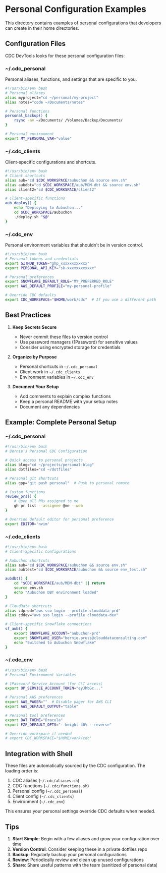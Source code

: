 # Personal Configuration Examples

This directory contains examples of personal configurations that developers can create in their home directories.

## Configuration Files

CDC DevTools looks for these personal configuration files:

### ~/.cdc_personal
Personal aliases, functions, and settings that are specific to you.

```bash
#!/usr/bin/env bash
# Personal aliases
alias myproject="cd ~/personal/my-project"
alias notes="code ~/Documents/notes"

# Personal functions
personal_backup() {
    rsync -av ~/Documents/ /Volumes/Backup/Documents/
}

# Personal environment
export MY_PERSONAL_VAR="value"
```

### ~/.cdc_clients
Client-specific configurations and shortcuts.

```bash
#!/usr/bin/env bash
# Client shortcuts
alias aub="cd $CDC_WORKSPACE/aubuchon && source env.sh"
alias aubdbt="cd $CDC_WORKSPACE/aub/MDM-dbt && source env.sh"
alias client2="cd $CDC_WORKSPACE/client2"

# Client-specific functions
aub_deploy() {
    echo "Deploying to Aubuchon..."
    cd $CDC_WORKSPACE/aubuchon
    ./deploy.sh "$@"
}
```

### ~/.cdc_env
Personal environment variables that shouldn't be in version control.

```bash
#!/usr/bin/env bash
# Personal tokens and credentials
export GITHUB_TOKEN="ghp_xxxxxxxxxxxx"
export PERSONAL_API_KEY="sk-xxxxxxxxxxxx"

# Personal preferences
export SNOWFLAKE_DEFAULT_ROLE="MY_PREFERRED_ROLE"
export AWS_DEFAULT_PROFILE="my-personal-profile"

# Override CDC defaults
export CDC_WORKSPACE="$HOME/work/cdc"  # If you use a different path
```

## Best Practices

1. **Keep Secrets Secure**
   - Never commit these files to version control
   - Use password managers (1Password) for sensitive values
   - Consider using encrypted storage for credentials

2. **Organize by Purpose**
   - Personal shortcuts in `~/.cdc_personal`
   - Client work in `~/.cdc_clients`
   - Environment variables in `~/.cdc_env`

3. **Document Your Setup**
   - Add comments to explain complex functions
   - Keep a personal README with your setup notes
   - Document any dependencies

## Example: Complete Personal Setup

### ~/.cdc_personal
```bash
#!/usr/bin/env bash
# Bernie's Personal CDC Configuration

# Quick access to personal projects
alias blog="cd ~/projects/personal-blog"
alias dotfiles="cd ~/dotfiles"

# Personal git shortcuts
alias gpp="git push personal"  # Push to personal remote

# Custom functions
review_prs() {
    # Open all PRs assigned to me
    gh pr list --assignee @me --web
}

# Override default editor for personal preference
export EDITOR='nvim'
```

### ~/.cdc_clients
```bash
#!/usr/bin/env bash
# Client-Specific Configurations

# Aubuchon shortcuts
alias aub="cd $CDC_WORKSPACE/aubuchon && source env.sh"
alias aubtest="cd $CDC_WORKSPACE/aubuchon && source env_test.sh"

aubdbt() {
    cd "$CDC_WORKSPACE/aub/MDM-dbt" || return
    source env.sh
    echo "Aubuchon DBT environment loaded"
}

# CloudData shortcuts
alias cdprod="aws sso login --profile clouddata-prd"
alias cddev="aws sso login --profile clouddata-dev"

# Client-specific Snowflake connections
sf_aub() {
    export SNOWFLAKE_ACCOUNT="aubuchon-prd"
    export SNOWFLAKE_USER="bernie.pruss@clouddataconsulting.com"
    echo "Switched to Aubuchon Snowflake"
}
```

### ~/.cdc_env
```bash
#!/usr/bin/env bash
# Personal Environment Variables

# 1Password Service Account (for CLI access)
export OP_SERVICE_ACCOUNT_TOKEN="eyJhbGc..."

# Personal AWS preferences
export AWS_PAGER=""  # Disable pager for AWS CLI
export AWS_DEFAULT_OUTPUT="table"

# Personal tool preferences
export BAT_THEME="Dracula"
export FZF_DEFAULT_OPTS="--height 40% --reverse"

# Override workspace if needed
# export CDC_WORKSPACE="$HOME/work/cdc"
```

## Integration with Shell

These files are automatically sourced by the CDC configuration. The loading order is:

1. CDC aliases (`~/.cdc/aliases.sh`)
2. CDC functions (`~/.cdc/functions.sh`)
3. Personal config (`~/.cdc_personal`)
4. Client config (`~/.cdc_clients`)
5. Environment (`~/.cdc_env`)

This ensures your personal settings override CDC defaults when needed.

## Tips

1. **Start Simple**: Begin with a few aliases and grow your configuration over time
2. **Version Control**: Consider keeping these in a private dotfiles repo
3. **Backup**: Regularly backup your personal configurations
4. **Review**: Periodically review and clean up unused configurations
5. **Share**: Share useful patterns with the team (sanitized of personal data)